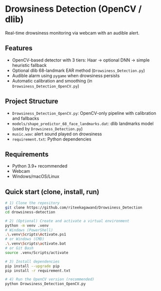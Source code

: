 # Drowsiness Detection (OpenCV / dlib)

Real-time drowsiness monitoring via webcam with an audible alert.

## Features
- OpenCV-based detector with 3 tiers: Haar -> optional DNN -> simple heuristic fallback
- Optional dlib 68-landmark EAR method (`Drowsiness_Detection.py`)
- Audible alarm using `pygame` when drowsiness persists
- Automatic calibration and smoothing (in `Drowsiness_Detection_OpenCV.py`)

## Project Structure
- `Drowsiness_Detection_OpenCV.py`: OpenCV-only pipeline with calibration and fallbacks
- `models/shape_predictor_68_face_landmarks.dat`: dlib landmarks model (used by `Drowsiness_Detection.py`)
- `music.wav`: alert sound played on drowsiness
- `requirement.txt`: Python dependencies

## Requirements
- Python 3.9+ recommended
- Webcam
- Windows/macOS/Linux

## Quick start (clone, install, run)
```bash
# 1) Clone the repository
git clone https://github.com/riteekagawand/Drowsiness_Detection
cd drowsiness-detection

# 2) (Optional) Create and activate a virtual environment
python -m venv .venv
# Windows (PowerShell)
.\.venv\Scripts\Activate.ps1
# or Windows (CMD)
.\.venv\Scripts\activate.bat
# or Git Bash
source .venv/Scripts/activate

# 3) Install dependencies
pip install --upgrade pip
pip install -r requirement.txt

# 4) Run the OpenCV version (recommended)
python Drowsiness_Detection_OpenCV.py

